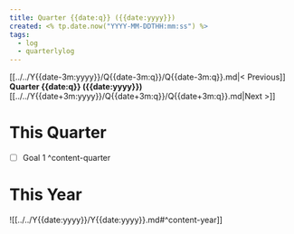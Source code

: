 ```yaml
---
title: Quarter {{date:q}} ({{date:yyyy}})
created: <% tp.date.now("YYYY-MM-DDTHH:mm:ss") %>
tags:
  - log
  - quarterlylog
---
```

[[../../Y{{date-3m:yyyy}}/Q{{date-3m:q}}/Q{{date-3m:q}}.md|< Previous]] **Quarter {{date:q}} ({{date:yyyy}})** [[../../Y{{date+3m:yyyy}}/Q{{date+3m:q}}/Q{{date+3m:q}}.md|Next >]]
# This Quarter
- [ ] Goal 1
^content-quarter
# This Year
![[../../Y{{date:yyyy}}/Y{{date:yyyy}}.md#^content-year]]
